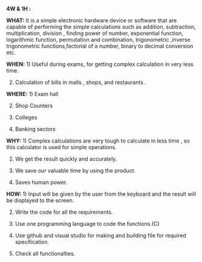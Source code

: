 
**4W & 1H :**

**WHAT:** It is a simple electronic hardware device or software that are capable of performing the simple calculations such as addition, subtraction, multiplication, division , finding power of number, exponential function, logarithmic function, permutation and combination, trigonometric ,inverse trigonometric functions,factorial of a number, binary to decimal conversion etc.

**WHEN:** 1) Useful during exams, for getting complex calculation in very less time.

2) Calculation of bills in malls , shops, and restaurants .

**WHERE:** 1) Exam hall

2) Shop Counters

3) Colleges

4) Banking sectors

**WHY:** 1) Complex calculations are very tough to calculate in less time , so this calculator is used for simple operations.

2) We get the result quickly and accurately.

3) We save our valuable time by using the product.

4) Saves human power.

**HOW:** 1) Input will be given by the user from the keyboard and the result will be displayed to the screen.

2) Write the code for all the requirements.

3) Use one programming language to code the functions.(C)

4) Use github and visual studio for making and building file for required specification.

5) Check all functionalties.
